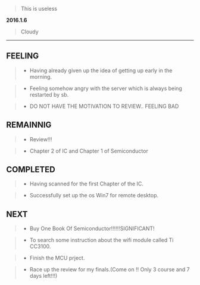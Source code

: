 > This is useless

**2016.1.6**

> Cloudy

---
## FEELING

> + Having already given up the idea of getting up early in the morning.

> + Feeling somehow angry with the server which is always being restarted by sb.

> + DO NOT HAVE THE MOTIVATION TO REVIEW.. FEELING BAD




## REMAINNIG

> + Review!!!

> + Chapter 2 of IC and Chapter 1 of Semiconductor

## COMPLETED

> + Having scanned for the first Chapter of the IC.

> + Successfully set up the os Win7 for remote desktop.


## NEXT

> + Buy One Book Of Semiconductor!!!!!!SIGNIFICANT!

> + To search some instruction about the wifi module called Ti CC3100.

> + Finish the MCU prject.

> + Race up the review for my finals.(Come on !! Only 3 course and 7 days left!!!)
